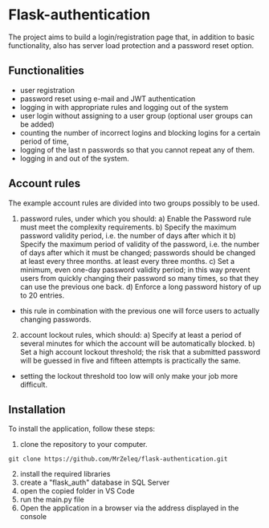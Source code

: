 # Flask-authentication
The project aims to build a login/registration page that, in addition to basic functionality, also has server load protection and a password reset option.

## Functionalities

* user registration
* password reset using e-mail and JWT authentication
* logging in with appropriate rules and logging out of the system
* user login without assigning to a user group (optional user groups can be added) 
 * counting the number of incorrect logins and blocking logins for a certain period of time,
 * logging of the last n passwords so that you cannot repeat any of them.
 * logging in and out of the system.

## Account rules
The example account rules are divided into two groups possibly to be used.
1. password rules, under which you should:
a) Enable the Password rule must meet the complexity requirements.
b) Specify the maximum password validity period, i.e. the number of days after which it
b) Specify the maximum period of validity of the password, i.e. the number of days after which it must be changed; passwords should be changed at least every three months.
at least every three months.
c) Set a minimum, even one-day password validity period; in this way
prevent users from quickly changing their password so many times,
so that they can use the previous one back.
d) Enforce a long password history of up to 20 entries.
- this rule in combination with the previous one will force users to actually
changing passwords.
2. account lockout rules, which should:
a) Specify at least a period of several minutes for which the account will be
automatically blocked.
b) Set a high account lockout threshold; the risk that a submitted password will be
guessed in five and fifteen attempts is practically the same.
- setting the lockout threshold too low will only make your job more difficult.

## Installation
To install the application, follow these steps:
1. clone the repository to your computer.
```
git clone https://github.com/MrZeleq/flask-authentication.git
```
2. install the required libraries
3. create a "flask_auth" database in SQL Server
4. open the copied folder in VS Code
5. run the main.py file
6. Open the application in a browser via the address displayed in the console
